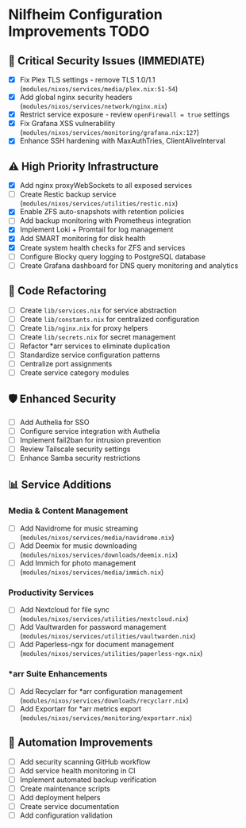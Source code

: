 # Nilfheim Configuration Improvements TODO

## 🚨 Critical Security Issues (IMMEDIATE)

- [X] Fix Plex TLS settings - remove TLS 1.0/1.1 (`modules/nixos/services/media/plex.nix:51-54`)
- [X] Add global nginx security headers (`modules/nixos/services/network/nginx.nix`)
- [X] Restrict service exposure - review `openFirewall = true` settings
- [X] Fix Grafana XSS vulnerability (`modules/nixos/services/monitoring/grafana.nix:127`)
- [X] Enhance SSH hardening with MaxAuthTries, ClientAliveInterval

## ⚠️ High Priority Infrastructure

- [X] Add nginx proxyWebSockets to all exposed services
- [ ] Create Restic backup service (`modules/nixos/services/utilities/restic.nix`)
- [X] Enable ZFS auto-snapshots with retention policies
- [ ] Add backup monitoring with Prometheus integration
- [X] Implement Loki + Promtail for log management
- [X] Add SMART monitoring for disk health
- [X] Create system health checks for ZFS and services
- [ ] Configure Blocky query logging to PostgreSQL database
- [ ] Create Grafana dashboard for DNS query monitoring and analytics

## 🔧 Code Refactoring

- [ ] Create `lib/services.nix` for service abstraction
- [ ] Create `lib/constants.nix` for centralized configuration
- [ ] Create `lib/nginx.nix` for proxy helpers
- [ ] Create `lib/secrets.nix` for secret management
- [ ] Refactor *arr services to eliminate duplication
- [ ] Standardize service configuration patterns
- [ ] Centralize port assignments
- [ ] Create service category modules

## 🛡️ Enhanced Security

- [ ] Add Authelia for SSO
- [ ] Configure service integration with Authelia
- [ ] Implement fail2ban for intrusion prevention
- [ ] Review Tailscale security settings
- [ ] Enhance Samba security restrictions

## 📊 Service Additions

### Media & Content Management
- [ ] Add Navidrome for music streaming (`modules/nixos/services/media/navidrome.nix`)
- [ ] Add Deemix for music downloading (`modules/nixos/services/downloads/deemix.nix`)
- [ ] Add Immich for photo management (`modules/nixos/services/media/immich.nix`)

### Productivity Services
- [ ] Add Nextcloud for file sync (`modules/nixos/services/utilities/nextcloud.nix`)
- [ ] Add Vaultwarden for password management (`modules/nixos/services/utilities/vaultwarden.nix`)
- [ ] Add Paperless-ngx for document management (`modules/nixos/services/utilities/paperless-ngx.nix`)

### *arr Suite Enhancements
- [ ] Add Recyclarr for *arr configuration management (`modules/nixos/services/downloads/recyclarr.nix`)
- [ ] Add Exportarr for *arr metrics export (`modules/nixos/services/monitoring/exportarr.nix`)

## 🤖 Automation Improvements

- [ ] Add security scanning GitHub workflow
- [ ] Add service health monitoring in CI
- [ ] Implement automated backup verification
- [ ] Create maintenance scripts
- [ ] Add deployment helpers
- [ ] Create service documentation
- [ ] Add configuration validation
